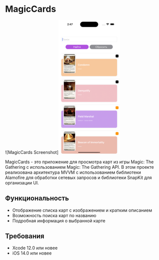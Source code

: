 # MagicCards

![MagicCards Screenshot]<img src="/screenshot.png" width="200">

MagicCards - это приложение для просмотра карт из игры Magic: The Gathering с использованием Magic: The Gathering API. В этом проекте реализована архитектура MVVM с использованием библиотеки Alamofire для обработки сетевых запросов и библиотеки SnapKit для организации UI.

## Функциональность

- Отображение списка карт с изображением и кратким описанием
- Возможность поиска карт по названию
- Подробная информация о выбранной карте

## Требования

- Xcode 12.0 или новее
- iOS 14.0 или новее
